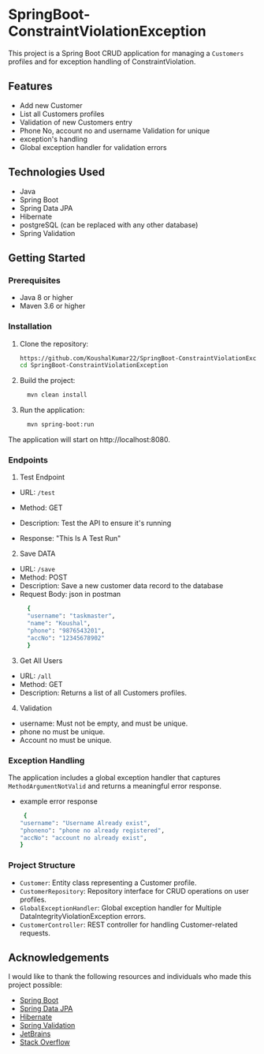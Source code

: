 # SpringBoot-ConstraintViolationException

This project is a Spring Boot CRUD application for managing a `Customers` profiles and for exception handling of ConstraintViolation.

## Features

- Add new Customer
- List all Customers profiles
- Validation of new Customers entry
- Phone No, account no and username Validation for unique
- exception's handling
- Global exception handler for validation errors

## Technologies Used

- Java
- Spring Boot
- Spring Data JPA
- Hibernate
- postgreSQL (can be replaced with any other database)
- Spring Validation

## Getting Started

### Prerequisites

- Java 8 or higher
- Maven 3.6 or higher

### Installation

1. Clone the repository:
   ```sh
   https://github.com/KoushalKumar22/SpringBoot-ConstraintViolationException.git
   cd SpringBoot-ConstraintViolationException
2. Build the project:
   ```sh
     mvn clean install
3. Run the application:
   ```sh
     mvn spring-boot:run
The application will start on http://localhost:8080.

### Endpoints

1. Test Endpoint
- URL: `/test`

- Method: GET

- Description: Test the API to ensure it's running

- Response: "This Is A Test Run"

2. Save DATA
- URL: `/save`
- Method: POST
- Description: Save a new customer data record to the database
- Request Body: json in postman
  ```sh
    {
    "username": "taskmaster",
    "name": "Koushal",
    "phone": "9876543201",
    "accNo": "12345678902"
    }

3. Get All Users
- URL: `/all`
- Method: GET
- Description: Returns a list of all Customers profiles.
  
4. Validation
- username: Must not be empty, and must be unique.
- phone no must be unique.
- Account no must be unique.

### Exception Handling

The application includes a global exception handler that captures `MethodArgumentNotValid` and returns a meaningful error response.
- example error response
  ```sh
   {
  "username": "Username Already exist",
  "phoneno": "phone no already registered",
  "accNo": "account no already exist",
  }
### Project Structure

- `Customer`: Entity class representing a Customer profile.
- `CustomerRepository`: Repository interface for CRUD operations on user profiles.
- `GlobalExceptionHandler`: Global exception handler for Multiple DataIntegrityViolationException errors.
- `CustomerController`: REST controller for handling Customer-related requests.

## Acknowledgements

I would like to thank the following resources and individuals who made this project possible:

- [Spring Boot](https://spring.io/projects/spring-boot)
- [Spring Data JPA](https://spring.io/projects/spring-data-jpa)
- [Hibernate](http://hibernate.org/)
- [Spring Validation](https://docs.spring.io/spring-framework/docs/current/reference/html/core.html#validation)
- [JetBrains](https://www.jetbrains.com/idea/)
- [Stack Overflow](https://stackoverflow.com/)
